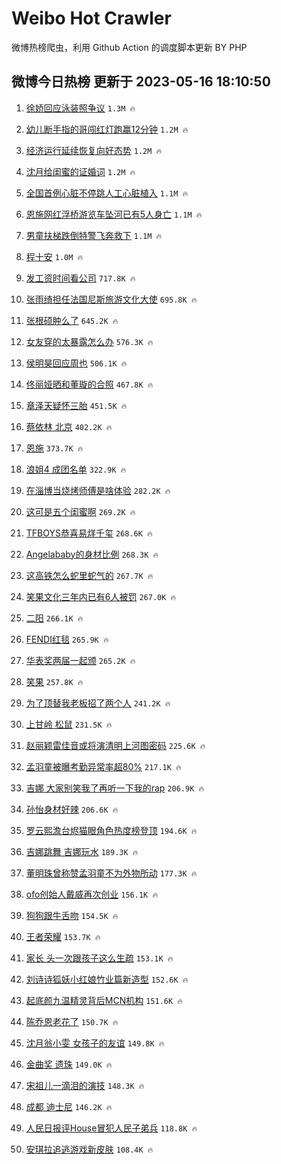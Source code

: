 # Weibo Hot Crawler 



微博热榜爬虫，利用 Github Action 的调度脚本更新 BY PHP 


## 微博今日热榜 更新于 2023-05-16 18:10:50 
1. [徐娇回应泳装照争议](https://s.weibo.com/weibo?q=%23%E5%BE%90%E5%A8%87%E5%9B%9E%E5%BA%94%E6%B3%B3%E8%A3%85%E7%85%A7%E4%BA%89%E8%AE%AE%23&t=31&band_rank=1&Refer=top) `1.3M 🔥` 

1. [幼儿断手指的哥闯红灯跑赢12分钟](https://s.weibo.com/weibo?q=%23%E5%B9%BC%E5%84%BF%E6%96%AD%E6%89%8B%E6%8C%87%E7%9A%84%E5%93%A5%E9%97%AF%E7%BA%A2%E7%81%AF%E8%B7%91%E8%B5%A212%E5%88%86%E9%92%9F%23&t=31&band_rank=2&Refer=top) `1.2M 🔥` 

1. [经济运行延续恢复向好态势](https://s.weibo.com/weibo?q=%23%E7%BB%8F%E6%B5%8E%E8%BF%90%E8%A1%8C%E5%BB%B6%E7%BB%AD%E6%81%A2%E5%A4%8D%E5%90%91%E5%A5%BD%E6%80%81%E5%8A%BF%23&t=31&band_rank=3&Refer=top) `1.2M 🔥` 

1. [沈月给闺蜜的证婚词](https://s.weibo.com/weibo?q=%23%E6%B2%88%E6%9C%88%E7%BB%99%E9%97%BA%E8%9C%9C%E7%9A%84%E8%AF%81%E5%A9%9A%E8%AF%8D%23&t=31&band_rank=4&Refer=top) `1.2M 🔥` 

1. [全国首例心脏不停跳人工心脏植入](https://s.weibo.com/weibo?q=%23%E5%85%A8%E5%9B%BD%E9%A6%96%E4%BE%8B%E5%BF%83%E8%84%8F%E4%B8%8D%E5%81%9C%E8%B7%B3%E4%BA%BA%E5%B7%A5%E5%BF%83%E8%84%8F%E6%A4%8D%E5%85%A5%23&t=31&band_rank=5&Refer=top) `1.1M 🔥` 

1. [恩施网红浮桥游览车坠河已有5人身亡](https://s.weibo.com/weibo?q=%23%E6%81%A9%E6%96%BD%E7%BD%91%E7%BA%A2%E6%B5%AE%E6%A1%A5%E6%B8%B8%E8%A7%88%E8%BD%A6%E5%9D%A0%E6%B2%B3%E5%B7%B2%E6%9C%895%E4%BA%BA%E8%BA%AB%E4%BA%A1%23&t=31&band_rank=6&Refer=top) `1.1M 🔥` 

1. [男童扶梯跌倒特警飞奔救下](https://s.weibo.com/weibo?q=%23%E7%94%B7%E7%AB%A5%E6%89%B6%E6%A2%AF%E8%B7%8C%E5%80%92%E7%89%B9%E8%AD%A6%E9%A3%9E%E5%A5%94%E6%95%91%E4%B8%8B%23&t=31&band_rank=7&Refer=top) `1.1M 🔥` 

1. [程十安](https://s.weibo.com/weibo?q=%E7%A8%8B%E5%8D%81%E5%AE%89&t=31&band_rank=8&Refer=top) `1.0M 🔥` 

1. [发工资时间看公司](https://s.weibo.com/weibo?q=%23%E5%8F%91%E5%B7%A5%E8%B5%84%E6%97%B6%E9%97%B4%E7%9C%8B%E5%85%AC%E5%8F%B8%23&t=31&band_rank=9&Refer=top) `717.8K 🔥` 

1. [张雨绮担任法国尼斯旅游文化大使](https://s.weibo.com/weibo?q=%23%E5%BC%A0%E9%9B%A8%E7%BB%AE%E6%8B%85%E4%BB%BB%E6%B3%95%E5%9B%BD%E5%B0%BC%E6%96%AF%E6%97%85%E6%B8%B8%E6%96%87%E5%8C%96%E5%A4%A7%E4%BD%BF%23&t=31&band_rank=10&Refer=top) `695.8K 🔥` 

1. [张根硕肿么了](https://s.weibo.com/weibo?q=%23%E5%BC%A0%E6%A0%B9%E7%A1%95%E8%82%BF%E4%B9%88%E4%BA%86%23&t=31&band_rank=11&Refer=top) `645.2K 🔥` 

1. [女友穿的太暴露怎么办](https://s.weibo.com/weibo?q=%23%E5%A5%B3%E5%8F%8B%E7%A9%BF%E7%9A%84%E5%A4%AA%E6%9A%B4%E9%9C%B2%E6%80%8E%E4%B9%88%E5%8A%9E%23&t=31&band_rank=12&Refer=top) `576.3K 🔥` 

1. [侯明昊回应周也](https://s.weibo.com/weibo?q=%23%E4%BE%AF%E6%98%8E%E6%98%8A%E5%9B%9E%E5%BA%94%E5%91%A8%E4%B9%9F%23&t=31&band_rank=13&Refer=top) `506.1K 🔥` 

1. [佟丽娅晒和董璇的合照](https://s.weibo.com/weibo?q=%23%E4%BD%9F%E4%B8%BD%E5%A8%85%E6%99%92%E5%92%8C%E8%91%A3%E7%92%87%E7%9A%84%E5%90%88%E7%85%A7%23&t=31&band_rank=14&Refer=top) `467.8K 🔥` 

1. [章泽天疑怀三胎](https://s.weibo.com/weibo?q=%23%E7%AB%A0%E6%B3%BD%E5%A4%A9%E7%96%91%E6%80%80%E4%B8%89%E8%83%8E%23&t=31&band_rank=15&Refer=top) `451.5K 🔥` 

1. [蔡依林 北京](https://s.weibo.com/weibo?q=%E8%94%A1%E4%BE%9D%E6%9E%97%20%E5%8C%97%E4%BA%AC&t=31&band_rank=16&Refer=top) `402.2K 🔥` 

1. [恩施](https://s.weibo.com/weibo?q=%E6%81%A9%E6%96%BD&t=31&band_rank=17&Refer=top) `373.7K 🔥` 

1. [浪姐4 成团名单](https://s.weibo.com/weibo?q=%E6%B5%AA%E5%A7%904%20%E6%88%90%E5%9B%A2%E5%90%8D%E5%8D%95&t=31&band_rank=18&Refer=top) `322.9K 🔥` 

1. [在淄博当烧烤师傅是啥体验](https://s.weibo.com/weibo?q=%23%E5%9C%A8%E6%B7%84%E5%8D%9A%E5%BD%93%E7%83%A7%E7%83%A4%E5%B8%88%E5%82%85%E6%98%AF%E5%95%A5%E4%BD%93%E9%AA%8C%23&t=31&band_rank=19&Refer=top) `282.2K 🔥` 

1. [这可是五个闺蜜啊](https://s.weibo.com/weibo?q=%23%E8%BF%99%E5%8F%AF%E6%98%AF%E4%BA%94%E4%B8%AA%E9%97%BA%E8%9C%9C%E5%95%8A%23&t=31&band_rank=20&Refer=top) `269.2K 🔥` 

1. [TFBOYS恭喜易烊千玺](https://s.weibo.com/weibo?q=%23TFBOYS%E6%81%AD%E5%96%9C%E6%98%93%E7%83%8A%E5%8D%83%E7%8E%BA%23&t=31&band_rank=21&Refer=top) `268.6K 🔥` 

1. [Angelababy的身材比例](https://s.weibo.com/weibo?q=%23Angelababy%E7%9A%84%E8%BA%AB%E6%9D%90%E6%AF%94%E4%BE%8B%23&t=31&band_rank=22&Refer=top) `268.3K 🔥` 

1. [这高铁怎么蛇里蛇气的](https://s.weibo.com/weibo?q=%23%E8%BF%99%E9%AB%98%E9%93%81%E6%80%8E%E4%B9%88%E8%9B%87%E9%87%8C%E8%9B%87%E6%B0%94%E7%9A%84%23&t=31&band_rank=23&Refer=top) `267.7K 🔥` 

1. [笑果文化三年内已有6人被罚](https://s.weibo.com/weibo?q=%23%E7%AC%91%E6%9E%9C%E6%96%87%E5%8C%96%E4%B8%89%E5%B9%B4%E5%86%85%E5%B7%B2%E6%9C%896%E4%BA%BA%E8%A2%AB%E7%BD%9A%23&t=31&band_rank=24&Refer=top) `267.0K 🔥` 

1. [二阳](https://s.weibo.com/weibo?q=%E4%BA%8C%E9%98%B3&t=31&band_rank=25&Refer=top) `266.1K 🔥` 

1. [FENDI红毯](https://s.weibo.com/weibo?q=FENDI%E7%BA%A2%E6%AF%AF&t=31&band_rank=26&Refer=top) `265.9K 🔥` 

1. [华表奖两届一起颁](https://s.weibo.com/weibo?q=%23%E5%8D%8E%E8%A1%A8%E5%A5%96%E4%B8%A4%E5%B1%8A%E4%B8%80%E8%B5%B7%E9%A2%81%23&t=31&band_rank=27&Refer=top) `265.2K 🔥` 

1. [笑果](https://s.weibo.com/weibo?q=%E7%AC%91%E6%9E%9C&t=31&band_rank=28&Refer=top) `257.8K 🔥` 

1. [为了顶替我老板招了两个人](https://s.weibo.com/weibo?q=%23%E4%B8%BA%E4%BA%86%E9%A1%B6%E6%9B%BF%E6%88%91%E8%80%81%E6%9D%BF%E6%8B%9B%E4%BA%86%E4%B8%A4%E4%B8%AA%E4%BA%BA%23&t=31&band_rank=29&Refer=top) `241.2K 🔥` 

1. [上甘岭 松鼠](https://s.weibo.com/weibo?q=%E4%B8%8A%E7%94%98%E5%B2%AD%20%E6%9D%BE%E9%BC%A0&t=31&band_rank=30&Refer=top) `231.5K 🔥` 

1. [赵丽颖雷佳音或将演清明上河图密码](https://s.weibo.com/weibo?q=%23%E8%B5%B5%E4%B8%BD%E9%A2%96%E9%9B%B7%E4%BD%B3%E9%9F%B3%E6%88%96%E5%B0%86%E6%BC%94%E6%B8%85%E6%98%8E%E4%B8%8A%E6%B2%B3%E5%9B%BE%E5%AF%86%E7%A0%81%23&t=31&band_rank=31&Refer=top) `225.6K 🔥` 

1. [孟羽童被曝考勤异常率超80%](https://s.weibo.com/weibo?q=%23%E5%AD%9F%E7%BE%BD%E7%AB%A5%E8%A2%AB%E6%9B%9D%E8%80%83%E5%8B%A4%E5%BC%82%E5%B8%B8%E7%8E%87%E8%B6%8580%25%23&t=31&band_rank=32&Refer=top) `217.1K 🔥` 

1. [吉娜 大家别笑我了再听一下我的rap](https://s.weibo.com/weibo?q=%E5%90%89%E5%A8%9C%20%E5%A4%A7%E5%AE%B6%E5%88%AB%E7%AC%91%E6%88%91%E4%BA%86%E5%86%8D%E5%90%AC%E4%B8%80%E4%B8%8B%E6%88%91%E7%9A%84rap&t=31&band_rank=33&Refer=top) `206.9K 🔥` 

1. [孙怡身材好辣](https://s.weibo.com/weibo?q=%23%E5%AD%99%E6%80%A1%E8%BA%AB%E6%9D%90%E5%A5%BD%E8%BE%A3%23&t=31&band_rank=34&Refer=top) `206.6K 🔥` 

1. [罗云熙澹台烬猫眼角色热度榜登顶](https://s.weibo.com/weibo?q=%23%E7%BD%97%E4%BA%91%E7%86%99%E6%BE%B9%E5%8F%B0%E7%83%AC%E7%8C%AB%E7%9C%BC%E8%A7%92%E8%89%B2%E7%83%AD%E5%BA%A6%E6%A6%9C%E7%99%BB%E9%A1%B6%23&t=31&band_rank=35&Refer=top) `194.6K 🔥` 

1. [吉娜跳舞 吉娜玩水](https://s.weibo.com/weibo?q=%E5%90%89%E5%A8%9C%E8%B7%B3%E8%88%9E%20%E5%90%89%E5%A8%9C%E7%8E%A9%E6%B0%B4&t=31&band_rank=36&Refer=top) `189.3K 🔥` 

1. [董明珠曾称赞孟羽童不为外物所动](https://s.weibo.com/weibo?q=%23%E8%91%A3%E6%98%8E%E7%8F%A0%E6%9B%BE%E7%A7%B0%E8%B5%9E%E5%AD%9F%E7%BE%BD%E7%AB%A5%E4%B8%8D%E4%B8%BA%E5%A4%96%E7%89%A9%E6%89%80%E5%8A%A8%23&t=31&band_rank=37&Refer=top) `177.3K 🔥` 

1. [ofo创始人戴威再次创业](https://s.weibo.com/weibo?q=%23ofo%E5%88%9B%E5%A7%8B%E4%BA%BA%E6%88%B4%E5%A8%81%E5%86%8D%E6%AC%A1%E5%88%9B%E4%B8%9A%23&t=31&band_rank=38&Refer=top) `156.1K 🔥` 

1. [狗狗跟牛舌吻](https://s.weibo.com/weibo?q=%23%E7%8B%97%E7%8B%97%E8%B7%9F%E7%89%9B%E8%88%8C%E5%90%BB%23&t=31&band_rank=39&Refer=top) `154.5K 🔥` 

1. [王者荣耀](https://s.weibo.com/weibo?q=%E7%8E%8B%E8%80%85%E8%8D%A3%E8%80%80&t=31&band_rank=40&Refer=top) `153.7K 🔥` 

1. [家长 头一次跟孩子这么生疏](https://s.weibo.com/weibo?q=%E5%AE%B6%E9%95%BF%20%E5%A4%B4%E4%B8%80%E6%AC%A1%E8%B7%9F%E5%AD%A9%E5%AD%90%E8%BF%99%E4%B9%88%E7%94%9F%E7%96%8F&t=31&band_rank=41&Refer=top) `153.1K 🔥` 

1. [刘诗诗狐妖小红娘竹业篇新造型](https://s.weibo.com/weibo?q=%23%E5%88%98%E8%AF%97%E8%AF%97%E7%8B%90%E5%A6%96%E5%B0%8F%E7%BA%A2%E5%A8%98%E7%AB%B9%E4%B8%9A%E7%AF%87%E6%96%B0%E9%80%A0%E5%9E%8B%23&t=31&band_rank=42&Refer=top) `152.6K 🔥` 

1. [起底颜九温精灵背后MCN机构](https://s.weibo.com/weibo?q=%23%E8%B5%B7%E5%BA%95%E9%A2%9C%E4%B9%9D%E6%B8%A9%E7%B2%BE%E7%81%B5%E8%83%8C%E5%90%8EMCN%E6%9C%BA%E6%9E%84%23&t=31&band_rank=43&Refer=top) `151.6K 🔥` 

1. [陈乔恩老花了](https://s.weibo.com/weibo?q=%23%E9%99%88%E4%B9%94%E6%81%A9%E8%80%81%E8%8A%B1%E4%BA%86%23&t=31&band_rank=44&Refer=top) `150.7K 🔥` 

1. [沈月翁小雯 女孩子的友谊](https://s.weibo.com/weibo?q=%E6%B2%88%E6%9C%88%E7%BF%81%E5%B0%8F%E9%9B%AF%20%E5%A5%B3%E5%AD%A9%E5%AD%90%E7%9A%84%E5%8F%8B%E8%B0%8A&t=31&band_rank=45&Refer=top) `149.8K 🔥` 

1. [金曲奖 遗珠](https://s.weibo.com/weibo?q=%E9%87%91%E6%9B%B2%E5%A5%96%20%E9%81%97%E7%8F%A0&t=31&band_rank=46&Refer=top) `149.0K 🔥` 

1. [宋祖儿一滴泪的演技](https://s.weibo.com/weibo?q=%23%E5%AE%8B%E7%A5%96%E5%84%BF%E4%B8%80%E6%BB%B4%E6%B3%AA%E7%9A%84%E6%BC%94%E6%8A%80%23&t=31&band_rank=47&Refer=top) `148.3K 🔥` 

1. [成都 迪士尼](https://s.weibo.com/weibo?q=%E6%88%90%E9%83%BD%20%E8%BF%AA%E5%A3%AB%E5%B0%BC&t=31&band_rank=48&Refer=top) `146.2K 🔥` 

1. [人民日报评House冒犯人民子弟兵](https://s.weibo.com/weibo?q=%23%E4%BA%BA%E6%B0%91%E6%97%A5%E6%8A%A5%E8%AF%84House%E5%86%92%E7%8A%AF%E4%BA%BA%E6%B0%91%E5%AD%90%E5%BC%9F%E5%85%B5%23&t=31&band_rank=49&Refer=top) `118.8K 🔥` 

1. [安琪拉追逃游戏新皮肤](https://s.weibo.com/weibo?q=%23%E5%AE%89%E7%90%AA%E6%8B%89%E8%BF%BD%E9%80%83%E6%B8%B8%E6%88%8F%E6%96%B0%E7%9A%AE%E8%82%A4%23&t=31&band_rank=50&Refer=top) `108.4K 🔥` 


